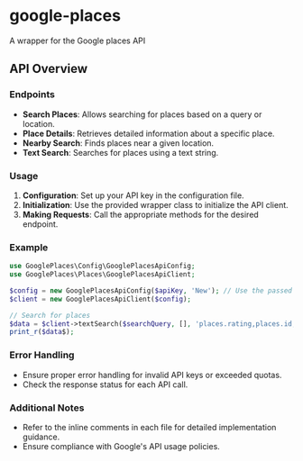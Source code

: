 # google-places
A wrapper for the Google places API
## API Overview

### Endpoints
- **Search Places**: Allows searching for places based on a query or location.
- **Place Details**: Retrieves detailed information about a specific place.
- **Nearby Search**: Finds places near a given location.
- **Text Search**: Searches for places using a text string.

### Usage
1. **Configuration**: Set up your API key in the configuration file.
2. **Initialization**: Use the provided wrapper class to initialize the API client.
3. **Making Requests**: Call the appropriate methods for the desired endpoint.

### Example
```php
use GooglePlaces\Config\GooglePlacesApiConfig;
use GooglePlaces\Places\GooglePlacesApiClient;

$config = new GooglePlacesApiConfig($apiKey, 'New'); // Use the passed API key
$client = new GooglePlacesApiClient($config);

// Search for places
$data = $client->textSearch($searchQuery, [], 'places.rating,places.id,places.displayName,places.formattedAddress');
print_r($data$);
```

### Error Handling
- Ensure proper error handling for invalid API keys or exceeded quotas.
- Check the response status for each API call.

### Additional Notes
- Refer to the inline comments in each file for detailed implementation guidance.
- Ensure compliance with Google's API usage policies.
